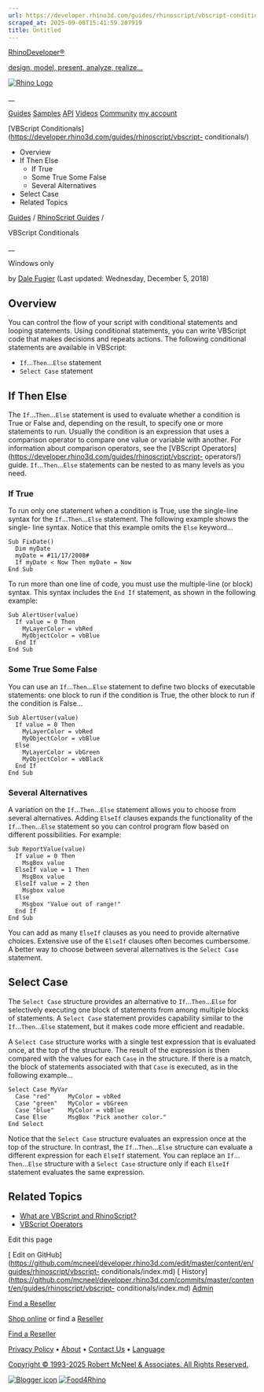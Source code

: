 ```yaml
---
url: https://developer.rhino3d.com/guides/rhinoscript/vbscript-conditionals/
scraped_at: 2025-09-08T15:41:59.207919
title: Untitled
---
```


[RhinoDeveloper®](/)

[design, model, present, analyze, realize...](/)

[![Rhino Logo](https://developer.rhino3d.com/images/rhinodevlogo.png)](/)

__

[Guides](https://developer.rhino3d.com/guides)
[Samples](https://developer.rhino3d.com/samples)
[API](https://developer.rhino3d.com/api)
[Videos](https://developer.rhino3d.com/videos)
[Community](https://discourse.mcneel.com/c/rhino-developer) [my account
](https://www.rhino3d.com/my-account/ "Manage your account, licenses, and
teams")

[VBScript
Conditionals](https://developer.rhino3d.com/guides/rhinoscript/vbscript-
conditionals/)

  * Overview
  * If Then Else
    * If True
    * Some True Some False
    * Several Alternatives
  * Select Case
  * Related Topics

[Guides](https://developer.rhino3d.com/en/guides/) / [RhinoScript
Guides](https://developer.rhino3d.com/en/guides/rhinoscript/) /

VBScript Conditionals

__

Windows only

by [Dale Fugier](https://discourse.mcneel.com/u/dale/) (Last updated:
Wednesday, December 5, 2018)

## Overview

You can control the flow of your script with conditional statements and
looping statements. Using conditional statements, you can write VBScript code
that makes decisions and repeats actions. The following conditional statements
are available in VBScript:

  * `If`…`Then`…`Else` statement
  * `Select Case` statement

## If Then Else

The `If`…`Then`…`Else` statement is used to evaluate whether a condition is
True or False and, depending on the result, to specify one or more statements
to run. Usually the condition is an expression that uses a comparison operator
to compare one value or variable with another. For information about
comparison operators, see the [VBScript
Operators](https://developer.rhino3d.com/guides/rhinoscript/vbscript-
operators/) guide. `If`…`Then`…`Else` statements can be nested to as many
levels as you need.

### If True

To run only one statement when a condition is True, use the single-line syntax
for the `If`…`Then`…`Else` statement. The following example shows the single-
line syntax. Notice that this example omits the `Else` keyword…

    
    
    Sub FixDate()
      Dim myDate
      myDate = #11/17/2008#
      If myDate < Now Then myDate = Now
    End Sub
    

To run more than one line of code, you must use the multiple-line (or block)
syntax. This syntax includes the `End If` statement, as shown in the following
example:

    
    
    Sub AlertUser(value)
      If value = 0 Then
        MyLayerColor = vbRed
        MyObjectColor = vbBlue
      End If
    End Sub
    

### Some True Some False

You can use an `If`…`Then`…`Else` statement to define two blocks of executable
statements: one block to run if the condition is True, the other block to run
if the condition is False…

    
    
    Sub AlertUser(value)
      If value = 0 Then
        MyLayerColor = vbRed
        MyObjectColor = vbBlue
      Else
        MyLayerColor = vbGreen
        MyObjectColor = vbBlack
      End If
    End Sub
    

### Several Alternatives

A variation on the `If`…`Then`…`Else` statement allows you to choose from
several alternatives. Adding `ElseIf` clauses expands the functionality of the
`If`…`Then`…`Else` statement so you can control program flow based on
different possibilities. For example:

    
    
    Sub ReportValue(value)
      If value = 0 Then
        MsgBox value
      ElseIf value = 1 Then
        MsgBox value
      ElseIf value = 2 then
        Msgbox value
      Else
        Msgbox "Value out of range!"
      End If
    End Sub
    

You can add as many `ElseIf` clauses as you need to provide alternative
choices. Extensive use of the `ElseIf` clauses often becomes cumbersome. A
better way to choose between several alternatives is the `Select Case`
statement.

## Select Case

The `Select Case` structure provides an alternative to `If`…`Then`…`Else` for
selectively executing one block of statements from among multiple blocks of
statements. A `Select Case` statement provides capability similar to the
`If`…`Then`…`Else` statement, but it makes code more efficient and readable.

A `Select Case` structure works with a single test expression that is
evaluated once, at the top of the structure. The result of the expression is
then compared with the values for each `Case` in the structure. If there is a
match, the block of statements associated with that `Case` is executed, as in
the following example…

    
    
    Select Case MyVar
      Case "red"     MyColor = vbRed
      Case "green"   MyColor = vbGreen
      Case "blue"    MyColor = vbBlue
      Case Else      MsgBox "Pick another color."
    End Select
    

Notice that the `Select Case` structure evaluates an expression once at the
top of the structure. In contrast, the `If`…`Then`…`Else` structure can
evaluate a different expression for each `ElseIf` statement. You can replace
an `If`…`Then`…`Else` structure with a `Select Case` structure only if each
`ElseIf` statement evaluates the same expression.

## Related Topics

  * [What are VBScript and RhinoScript?](https://developer.rhino3d.com/guides/rhinoscript/what-are-vbscript-rhinoscript/)
  * [VBScript Operators](https://developer.rhino3d.com/guides/rhinoscript/vbscript-operators/)

Edit this page

[ Edit on
GitHub](https://github.com/mcneel/developer.rhino3d.com/edit/master/content/en/guides/rhinoscript/vbscript-
conditionals/index.md) [
History](https://github.com/mcneel/developer.rhino3d.com/commits/master/content/en/guides/rhinoscript/vbscript-
conditionals/index.md) [ Admin](https://developer.rhino3d.com/admin)

[Find a Reseller](https://www.rhino3d.com/sales)

[Shop online](https://www.rhino3d.com/store) or find a
[Reseller](https://www.rhino3d.com/sales)

[Find a Reseller](https://www.rhino3d.com/sales)

[Privacy Policy](https://www.rhino3d.com/privacy) •
[About](https://www.rhino3d.com/mcneel/about) • [Contact
Us](https://www.rhino3d.com/mcneel/contact) • [
Language](https://www.rhino3d.com/language "Change to a different region or
language")

[Copyright © 1993-2025 Robert McNeel & Associates. All Rights
Reserved.](https://www.rhino3d.com/mcneel/about)

[](https://www.facebook.com/McNeelRhinoceros/)
[](https://twitter.com/bobmcneel) [](https://www.linkedin.com/groups/75313/)
[](https://www.youtube.com/user/RhinoGuide/videos) [](https://vimeo.com/rhino)
[![Blogger
icon](https://developer.rhino3d.com/images/blogger.svg)](http://blog.rhino3d.com/)
[![Food4Rhino](https://developer.rhino3d.com/images/f4r_icon_01.svg)](https://www.food4rhino.com)

